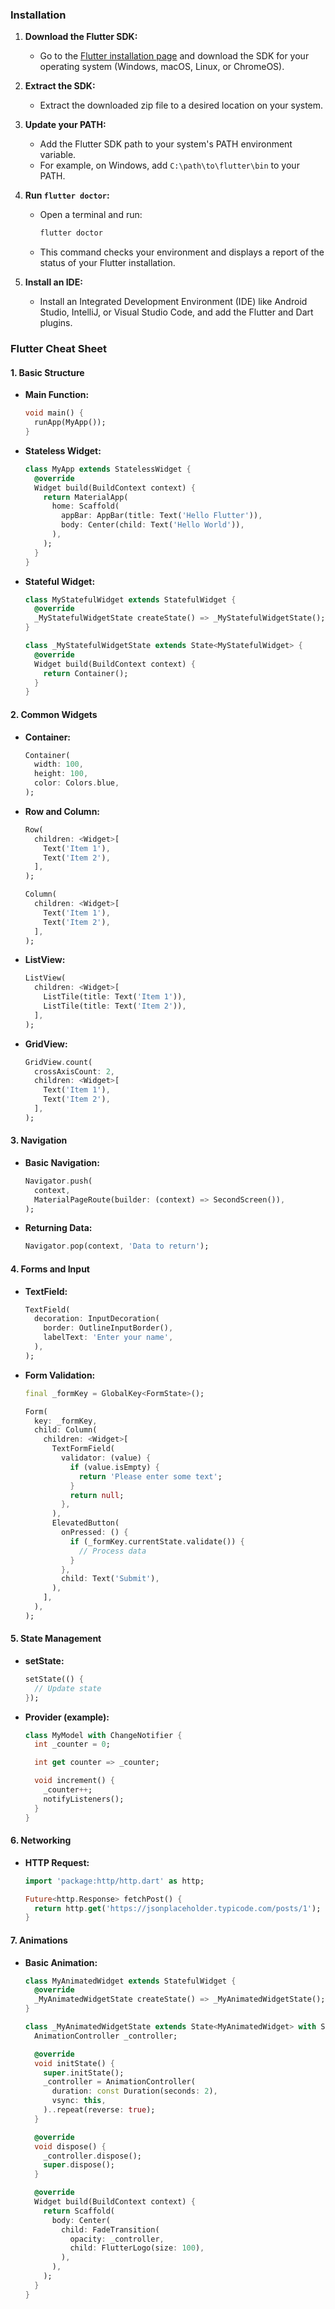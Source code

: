 ### Installation

1. **Download the Flutter SDK:**

   - Go to the [Flutter installation page](https://docs.flutter.dev/get-started/install) and download the SDK for your operating system (Windows, macOS, Linux, or ChromeOS).

2. **Extract the SDK:**

   - Extract the downloaded zip file to a desired location on your system.

3. **Update your PATH:**

   - Add the Flutter SDK path to your system's PATH environment variable.
   - For example, on Windows, add `C:\path\to\flutter\bin` to your PATH.

4. **Run `flutter doctor`:**

   - Open a terminal and run:
     ```bash
     flutter doctor
     ```
   - This command checks your environment and displays a report of the status of your Flutter installation.

5. **Install an IDE:**
   - Install an Integrated Development Environment (IDE) like Android Studio, IntelliJ, or Visual Studio Code, and add the Flutter and Dart plugins.

### Flutter Cheat Sheet

#### 1. Basic Structure

- **Main Function:**

  ```dart
  void main() {
    runApp(MyApp());
  }
  ```

- **Stateless Widget:**

  ```dart
  class MyApp extends StatelessWidget {
    @override
    Widget build(BuildContext context) {
      return MaterialApp(
        home: Scaffold(
          appBar: AppBar(title: Text('Hello Flutter')),
          body: Center(child: Text('Hello World')),
        ),
      );
    }
  }
  ```

- **Stateful Widget:**

  ```dart
  class MyStatefulWidget extends StatefulWidget {
    @override
    _MyStatefulWidgetState createState() => _MyStatefulWidgetState();
  }

  class _MyStatefulWidgetState extends State<MyStatefulWidget> {
    @override
    Widget build(BuildContext context) {
      return Container();
    }
  }
  ```

#### 2. Common Widgets

- **Container:**

  ```dart
  Container(
    width: 100,
    height: 100,
    color: Colors.blue,
  );
  ```

- **Row and Column:**

  ```dart
  Row(
    children: <Widget>[
      Text('Item 1'),
      Text('Item 2'),
    ],
  );

  Column(
    children: <Widget>[
      Text('Item 1'),
      Text('Item 2'),
    ],
  );
  ```

- **ListView:**

  ```dart
  ListView(
    children: <Widget>[
      ListTile(title: Text('Item 1')),
      ListTile(title: Text('Item 2')),
    ],
  );
  ```

- **GridView:**
  ```dart
  GridView.count(
    crossAxisCount: 2,
    children: <Widget>[
      Text('Item 1'),
      Text('Item 2'),
    ],
  );
  ```

#### 3. Navigation

- **Basic Navigation:**

  ```dart
  Navigator.push(
    context,
    MaterialPageRoute(builder: (context) => SecondScreen()),
  );
  ```

- **Returning Data:**
  ```dart
  Navigator.pop(context, 'Data to return');
  ```

#### 4. Forms and Input

- **TextField:**

  ```dart
  TextField(
    decoration: InputDecoration(
      border: OutlineInputBorder(),
      labelText: 'Enter your name',
    ),
  );
  ```

- **Form Validation:**

  ```dart
  final _formKey = GlobalKey<FormState>();

  Form(
    key: _formKey,
    child: Column(
      children: <Widget>[
        TextFormField(
          validator: (value) {
            if (value.isEmpty) {
              return 'Please enter some text';
            }
            return null;
          },
        ),
        ElevatedButton(
          onPressed: () {
            if (_formKey.currentState.validate()) {
              // Process data
            }
          },
          child: Text('Submit'),
        ),
      ],
    ),
  );
  ```

#### 5. State Management

- **setState:**

  ```dart
  setState(() {
    // Update state
  });
  ```

- **Provider (example):**

  ```dart
  class MyModel with ChangeNotifier {
    int _counter = 0;

    int get counter => _counter;

    void increment() {
      _counter++;
      notifyListeners();
    }
  }
  ```

#### 6. Networking

- **HTTP Request:**

  ```dart
  import 'package:http/http.dart' as http;

  Future<http.Response> fetchPost() {
    return http.get('https://jsonplaceholder.typicode.com/posts/1');
  }
  ```

#### 7. Animations

- **Basic Animation:**

  ```dart
  class MyAnimatedWidget extends StatefulWidget {
    @override
    _MyAnimatedWidgetState createState() => _MyAnimatedWidgetState();
  }

  class _MyAnimatedWidgetState extends State<MyAnimatedWidget> with SingleTickerProviderStateMixin {
    AnimationController _controller;

    @override
    void initState() {
      super.initState();
      _controller = AnimationController(
        duration: const Duration(seconds: 2),
        vsync: this,
      )..repeat(reverse: true);
    }

    @override
    void dispose() {
      _controller.dispose();
      super.dispose();
    }

    @override
    Widget build(BuildContext context) {
      return Scaffold(
        body: Center(
          child: FadeTransition(
            opacity: _controller,
            child: FlutterLogo(size: 100),
          ),
        ),
      );
    }
  }
  ```
